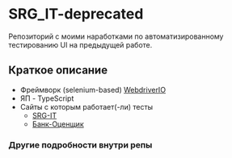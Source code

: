 # SRG_IT-deprecated
Репозиторий с моими наработками по автоматизированному тестированию UI на предыдущей работе.

## Краткое описание
* Фреймворк (selenium-based) [WebdriverIO](https://webdriver.io/)
* ЯП - TypeScript
* Сайты с которым работает(-ли) тесты
    * [SRG-IT](https://srg-it.ru/9r)
    * [Банк-Оценщик](https://ba.srg-it.ru)

### Другие подробности внутри репы
